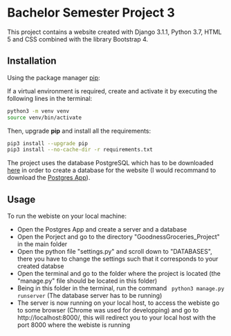 # Bachelor Semester Project 3

This project contains a website created with Django 3.1.1, Python 3.7, HTML 5 and CSS combined with the library Bootstrap 4.

## Installation

Using the package manager [pip](https://pip.pypa.io/en/stable/):

If a virtual environment is required, create and activate it by executing the following lines in the terminal:
```bash
python3 -m venv venv
source venv/bin/activate
```
Then, upgrade **pip** and install all the requirements:
```bash
pip3 install --upgrade pip
pip3 install --no-cache-dir -r requirements.txt
```

The project uses the database PostgreSQL which has to be downloaded [here](https://www.postgresql.org/download/) in order to create a database for the website (I would recommand to download the [Postgres App](https://postgresapp.com/)).

## Usage

To run the webiste on your local machine:
- Open the Postgres App and create a server and a database
- Open the Porject and go to the directory "GoodnessGroceries_Project" in the main folder
- Open the python file "settings.py" and scroll down to "DATABASES", there you have to change the settings such that it corresponds to your created databse
- Open the terminal and go to the folder where the project is located (the "manage.py" file should be located in this folder)
- Being in this folder in the terminal, run the command ``` python3 manage.py runserver``` (The database server has to be running)
- The server is now running on your local host, to access the webiste go to some browser (Chrome was used for developping) and go to http://localhost:8000/, this will redirect you to your local host with the port 8000 where the webiste is running
